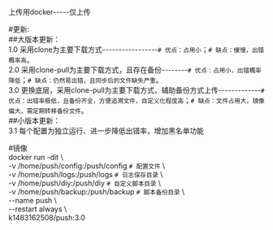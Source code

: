上传用docker-----仅上传

#更新: \
##大版本更新：\
1.0 采用clone为主要下载方式-----------------`# 优点：占用小`；`# 缺点：缓慢，出错概率高`。\
2.0 采用clone-pull为主要下载方式，且存在备份--------`# 优点：占用小，出错概率降低`；`# 缺点：仍然易出错，且同步后的文件缺失严重`。\
3.0 更换底层，采用clone-pull为主要下载方式，辅助备份方式上传-------------`# 优点：出错率极低，且备份齐全，方便追溯文件，自定义化程度高`；`# 缺点：文件占用大，镜像偏大，需定期转移备份文件`。\
##小版本更新：\
3.1 每个配置为独立运行、进一步降低出错率，增加黑名单功能

#镜像 \
docker run -dit \\\
-v /home/push/config:/push/config `# 配置文件` \\\
-v /home/push/logs:/push/logs `# 日志保存目录` \\\
-v /home/push/diy:/push/diy `# 自定义脚本目录` \\\
-v /home/push/backup:/push/backup `# 脚本备份目录` \\\
--name push \\\
--restart always \\\
k1483162508/push:3.0
